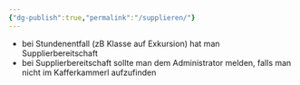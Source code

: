 ```yaml
---
{"dg-publish":true,"permalink":"/supplieren/"}
---
```


- bei Stundenentfall (zB Klasse auf Exkursion) hat man Supplierbereitschaft
- bei Supplierbereitschaft sollte man dem Administrator melden, falls man nicht im Kafferkammerl aufzufinden